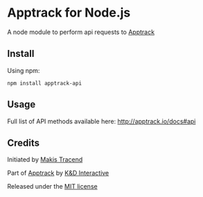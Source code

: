 # Apptrack for Node.js

A node module to perform api requests to [Apptrack](http://apptrack.io)


## Install

Using npm:
```
npm install apptrack-api
```


## Usage

Full list of API methods available here: http://apptrack.io/docs#api


## Credits

Initiated by [Makis Tracend](http://github.com/tracend)

Part of [Apptrack](http://apptrack.io/) by [K&D Interactive](http://kdi.co/)

Released under the [MIT license](http://makesites.org/licenses/MIT)
